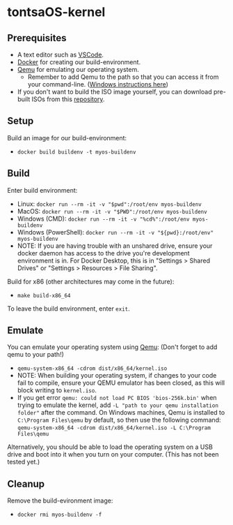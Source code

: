 # tontsaOS-kernel

## Prerequisites

 - A text editor such as [VSCode](https://code.visualstudio.com/).
 - [Docker](https://www.docker.com/) for creating our build-environment.
 - [Qemu](https://www.qemu.org/) for emulating our operating system.
   - Remember to add Qemu to the path so that you can access it from your command-line. ([Windows instructions here](https://dev.to/whaleshark271/using-qemu-on-windows-10-home-edition-4062))
 - If you don't want to build the ISO image yourself, you can download pre-built ISOs from this [repository](https://github.com/tontsa28/OS-kernel-isos).

## Setup

Build an image for our build-environment:
 - `docker build buildenv -t myos-buildenv`

## Build

Enter build environment:
 - Linux: `docker run --rm -it -v "$pwd":/root/env myos-buildenv`
 - MacOS: `docker run --rm -it -v "$PWD":/root/env myos-buildenv`
 - Windows (CMD): `docker run --rm -it -v "%cd%":/root/env myos-buildenv`
 - Windows (PowerShell): `docker run --rm -it -v "${pwd}:/root/env" myos-buildenv`
 - NOTE: If you are having trouble with an unshared drive, ensure your docker daemon has access to the drive you're development environment is in. For Docker Desktop, this is in "Settings > Shared Drives" or "Settings > Resources > File Sharing".

Build for x86 (other architectures may come in the future):
 - `make build-x86_64`

To leave the build environment, enter `exit`.

## Emulate

You can emulate your operating system using [Qemu](https://www.qemu.org/): (Don't forget to add qemu to your path!)

 - `qemu-system-x86_64 -cdrom dist/x86_64/kernel.iso`
 - NOTE: When building your operating system, if changes to your code fail to compile, ensure your QEMU emulator has been closed, as this will block writing to `kernel.iso`.
 - If you get error `qemu: could not load PC BIOS 'bios-256k.bin'` when trying to emulate the kernel, add `-L "path to your qemu installation folder"` after the command. On Windows machines, Qemu is installed to `C:\Program Files\qemu` by default, so then use the following command: `qemu-system-x86_64 -cdrom dist/x86_64/kernel.iso -L C:\Program Files\qemu`

Alternatively, you should be able to load the operating system on a USB drive and boot into it when you turn on your computer. (This has not been tested yet.)

## Cleanup

Remove the build-evironment image:
 - `docker rmi myos-buildenv -f`